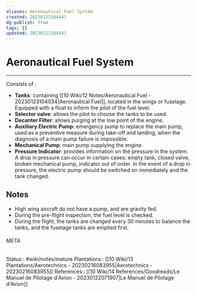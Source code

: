 ```yaml
---
aliases: Aeronautical Fuel System
created: 20230123104441
dg-publish: true
tags: []
updated: 20230123104441
---
```

# Aeronautical Fuel System
---
Consists of :
- **Tanks**: containing [[10 Wiki/12 Notes/Aeronautical Fuel - 20230123104034\|Aeronautical Fuel]], located in the wings or fuselage. Equipped with a float to inform the pilot of the fuel level.
- **Selector valve**: allows the pilot to choose the tanks to be used.
- **Decanter Filter**: allows purging at the low point of the engine.
- **Auxiliary Electric Pump**: emergency pump to replace the main pump, used as a preventive measure during take-off and landing, when the diagnosis of a main pump failure is impossible.
- **Mechanical Pump**: main pump supplying the engine.
- **Pressure Indicator**: provides information on the pressure in the system. A drop in pressure can occur in certain cases: empty tank, closed valve, broken mechanical pump, indicator out of order. In the event of a drop in pressure, the electric pump should be switched on immediately and the tank changed.

## Notes
- High wing aircraft do not have a pump, and are gravity fed.
- During the pre-flight inspection, the fuel level is checked.
- During the flight, the tanks are changed every 30 minutes to balance the tanks, and the fuselage tanks are emptied first.



###### META
Status:: #wiki/notes/mature 
Plantations:: [[10 Wiki/13 Plantations/Aerotechnics - 20230216083955\|Aerotechnics - 20230216083955]]
References:: [[10 Wiki/14 References/Goodreads/Le Manuel de Pilotage d'Avion - 20230122071907\|Le Manuel de Pilotage d'Avion]]
